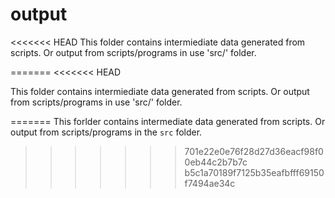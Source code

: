 # output

<<<<<<< HEAD
This folder contains intermiediate data generated from scripts.
Or output from scripts/programs in use 'src/' folder.


=======
<<<<<<< HEAD

This folder contains intermiediate data generated from scripts.
Or output from scripts/programs in use 'src/' folder.

=======
This forlder contains intermediate data generated from scripts.
Or output from scripts/programs in the `src` folder.
>>>>>>> 701e22e0e76f28d27d36eacf98f00eb44c2b7b7c
>>>>>>> b5c1a70189f7125b35eafbfff69150f7494ae34c
